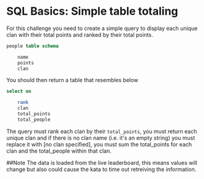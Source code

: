 # SQL Basics: Simple table totaling

For this challenge you need to create a simple query to display each unique clan with their total points and ranked by their total points.
``` SQL
people table schema

    name
    points
    clan
```

You should then return a table that resembles below

``` SQL
select on

    rank
    clan
    total_points
    total_people
```

The query must rank each clan by their `total_points`, you must return each unique clan and if there is no clan name (i.e. it's an empty string) you must replace it with [no clan specified], you must sum the total_points for each clan and the total_people within that clan.

##Note The data is loaded from the live leaderboard, this means values will change but also could cause the kata to time out retreiving the information.